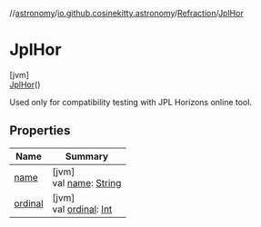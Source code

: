 //[astronomy](../../../../index.md)/[io.github.cosinekitty.astronomy](../../index.md)/[Refraction](../index.md)/[JplHor](index.md)

# JplHor

[jvm]\
[JplHor](index.md)()

Used only for compatibility testing with JPL Horizons online tool.

## Properties

| Name | Summary |
|---|---|
| [name](../../-node-event-kind/-ascending/index.md#-372974862%2FProperties%2F-1216412040) | [jvm]<br>val [name](../../-node-event-kind/-ascending/index.md#-372974862%2FProperties%2F-1216412040): [String](https://kotlinlang.org/api/latest/jvm/stdlib/kotlin/-string/index.html) |
| [ordinal](../../-node-event-kind/-ascending/index.md#-739389684%2FProperties%2F-1216412040) | [jvm]<br>val [ordinal](../../-node-event-kind/-ascending/index.md#-739389684%2FProperties%2F-1216412040): [Int](https://kotlinlang.org/api/latest/jvm/stdlib/kotlin/-int/index.html) |

